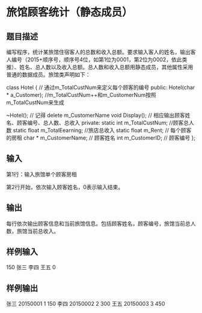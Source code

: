  # 旅馆顾客统计（静态成员）
 ## 题目描述
 编写程序，统计某旅馆住宿客人的总数和收入总额。要求输入客人的姓名，输出客人编号（2015+顺序号，顺序号4位，如第1位为0001，第2位为0002，依此类推）、姓名、总人数以及收入总额。总人数和收入总额用静态成员，其他属性采用普通的数据成员。旅馆类声明如下：
 
 class Hotel {
 // 通过m_TotalCustNum来定义每个顾客的编号
 public:
 Hotel(char * a_Customer);
 //m_TotalCustNum++和m_CustomerNum按照m_TotalCustNum来生成
 
 ~Hotel(); // 记得 delete m_CustomerName
 void Display(); // 相应输出顾客姓名、顾客编号、总人数、总收入
 private:
 static int m_TotalCustNum; //顾客总人数
 static float m_TotalEearning; //旅店总收入
 static float m_Rent; // 每个顾客的房租
 char * m_CustomerName; // 顾客姓名
 int m_CustomerID; // 顾客编号
 };
 
 ## 输入
 第1行：输入旅馆单个顾客房租
 
 第2行开始，依次输入顾客姓名，0表示输入结束。
 
 ## 输出
 每行依次输出顾客信息和当前旅馆信息。包括顾客姓名，顾客编号，旅馆当前总人数，旅馆当前总收入。
 
 ## 样例输入
 150
 张三 李四 王五 0
 ## 样例输出
 张三 20150001 1 150
 李四 20150002 2 300
 王五 20150003 3 450
 
